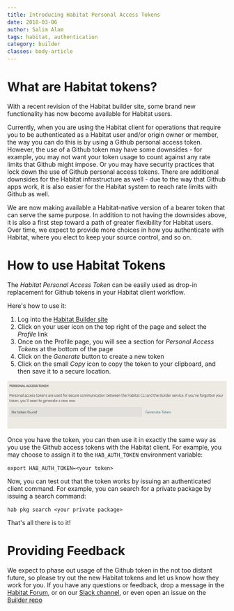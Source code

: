 ```yaml
---
title: Introducing Habitat Personal Access Tokens
date: 2018-03-06
author: Salim Alam
tags: habitat, authentication
category: builder
classes: body-article
---
```


# What are Habitat tokens?
With a recent revision of the Habitat builder site, some brand new functionality has now become available for Habitat users.

Currently, when you are using the Habitat client for operations that require you to be authenticated as a Habitat user and/or origin owner or member, the  way you can do this is by using a Github personal access token. However, the use of a Github token may have some downsides - for example, you may not want your token usage to count against any rate limits that Github might impose. Or you may have security practices that lock down the use of Github personal access tokens. There are additional downsides for the Habitat infrastructure as well - due to the way that Github apps work, it is also easier for the Habitat system to reach rate limits with Github as well.

We are now making available a Habitat-native version of a bearer token that can serve the same purpose. In addition to not having the downsides above, it is also a first step toward a path of greater flexibility for Habitat users. Over time, we expect to provide more choices in how you authenticate with Habitat, where you elect to keep your source control, and so on.

# How to use Habitat Tokens
The *Habitat Personal Access Token* can be easily used as drop-in replacement for Github tokens in your Habitat client workflow.

Here's how to use it:
1. Log into the [Habitat Builder site](https://bldr.habitat.sh)
2. Click on your user icon on the top right of the page and select the *Profile* link
3. Once on the Profile page, you will see a section for *Personal Access Tokens* at the bottom of the page
4. Click on the _Generate_ button to create a new token
5. Click on the small _Copy_ icon to copy the token to your clipboard, and then save it to a secure location.

![Token Generation](media/2018-03-06-Personal-Access-Tokens/token_generate.png)

Once you have the token, you can then use it in exactly the same way as you use the Github access tokens with the Habitat client.
For example, you may choose to assign it to the `HAB_AUTH_TOKEN` environment variable:
```
export HAB_AUTH_TOKEN=<your token>
```

Now, you can test out that the token works by issuing an authenticated client command. For example, you can search for a private package by issuing a search command:
```
hab pkg search <your private package>
```

That's all there is to it!

# Providing Feedback

We expect to phase out usage of the Github token in the not too distant future, so please try out the new Habitat tokens and let us know how they work for you. If you have any questions or feedback, drop a message in the [Habitat Forum](https://forums.habitat.sh/latest), or on our [Slack channel](https://habitat-sh.slack.com), or even open an issue on the [Builder repo](https://github.com/habitat-sh/builder/issues)
